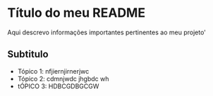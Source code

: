 # Título do meu README

Aqui descrevo informações importantes pertinentes ao meu projeto'

## Subtitulo 

- Tópico 1: nfjiernjirnerjwc
- Tópico 2: cdmnjwdc jhgbdc wh
- tÓPICO 3: HDBCGDBGCGW